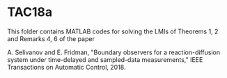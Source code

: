 # TAC18a
This folder contains MATLAB codes for solving the LMIs of Theorems 1, 2 and Remarks 4, 6 of the paper

A. Selivanov and E. Fridman, "Boundary observers for a reaction-diffusion system under time-delayed and sampled-data measurements," IEEE Transactions on Automatic Control, 2018.
